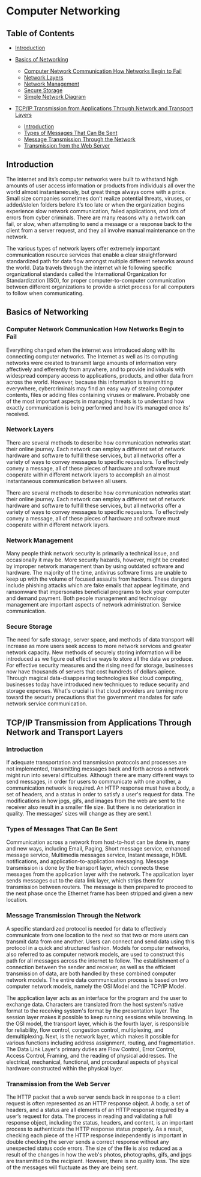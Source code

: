 # Computer Networking


## Table of Contents

   - [Introduction](#introduction)
   - [Basics of Networking](#Basics-of-Networking)
      - [Computer Network Communication How Networks Begin to Fail](#Computer-Network-Communication-How-Networks-Begin-to-Fail)
      - [Network Layers](#Network-Layers)
      - [Network Management](#Network-Management)
      - [Secure Storage](#Secure-Storage)
      - [Simple Network Diagram](#Simple-Network-Diagram)

   - [TCP/IP Transmission from Applications Through Network and Transport Layers](#TCP/IP-Transmission-from-Applications-Through-Network-and-Transport-Layers)
      - [Introduction](#Introduction)
      - [Types of Messages That Can Be Sent](#Types-of-Messages-That-Can-Be-Sent)
      - [Message Transmission Through the Network](#Message-Transmission-Through-the-Network)
      - [Transmission from the Web Server](#Transmission-from-the-Web-Server)
      

## Introduction
The internet and its’s computer networks were built to withstand high amounts of user access information or products from individuals all over the world almost instantaneously, but great things always come with a price. Small size companies sometimes don’t realize potential threats, viruses, or added/stolen folders before it’s too late or when the organization begins experience slow network communication, failed applications, and lots of errors from cyber criminals. There are many reasons why a network can fail, or slow, when attempting to send a message or a response back to the client from a server request, and they all involve manual maintenance on the network.


The various types of network layers offer extremely important communication resource services that enable a clear straightforward standardized path for data flow amongst multiple different networks around the world. Data travels through the internet while following specific organizational standards called the International Organization for Standardization (ISO), for proper computer-to-computer communication between different organizations to provide a strict process for all computers to follow when communicating.


## Basics of Networking
### Computer Network Communication How Networks Begin to Fail
Everything changed when the internet was introduced along with its connecting computer networks. The  Internet as well as its computing networks were created to transmit large amounts of information very affectively and efferently from anywhere, and to provide individuals with widespread company access to applications, products, and other data from across the world. However, because this information is transmitting everywhere, cybercriminals may find an easy way of stealing computer contents, files or adding files containing viruses or malware.  Probably one of the most important aspects in managing threats is to understand how exactly communication is being performed and how it’s managed once its' received.


### Network Layers
There are several methods to describe how communication networks start their online journey. Each network can employ a different set of network hardware and software to fulfill these services, but all networks offer a variety of ways to convey messages to specific requestors. To effectively convey a message, all of these pieces of hardware and software must cooperate within different network layers to accomplish an almost instantaneous communication between all users.

There are several methods to describe how communication networks start their online journey. Each network can employ a different set of network hardware and software to fulfill these services, but all networks offer a variety of ways to convey messages to specific requestors. To effectively convey a message, all of these pieces of hardware and software must cooperate within different network layers.


### Network Management
Many people think network security is primarily a technical issue, and occasionally it may be. More security hazards, however, might be created by improper network management than by using outdated software and hardware. The majority of the time, antivirus software firms are unable to keep up with the volume of focused assaults from hackers. These dangers include phishing attacks which are fake emails that appear legitimate, and ransomware that impersonates beneficial programs to lock your computer and demand payment. Both people management and technology management are important aspects of network administration. Service communication.


### Secure Storage
The need for safe storage, server space, and methods of data transport will increase as more users seek access to more network services and greater network capacity. New methods of securely storing information will be introduced as we figure out effective ways to store all the data we produce. For effective security measures and the rising need for storage, businesses now have thousands of servers that cost hundreds of dollars apiece. Through magical data-disappearing technologies like cloud computing, businesses today have introduced new techniques to reduce security and storage expenses. What's crucial is that cloud providers are turning more toward the security precautions that the government mandates for safe network service communication.


## TCP/IP Transmission from Applications Through Network and Transport Layers
### Introduction
If adequate transportation and transmission protocols and processes are not implemented, transmitting messages back and forth across a network might run into several difficulties. Although there are many different ways to send messages, in order for users to communicate with one another, a communication network is required. An HTTP response must have a body, a set of headers, and a status in order to satisfy a user's request for data. The modifications in how jpgs, gifs, and images from the web are sent to the receiver also result in a smaller file size. But there is no deterioration in quality. The messages' sizes will change as they are sent.\


### Types of Messages That Can Be Sent
Communication across a network from host-to-host can be done in, many and new ways, including Email, Paging, Short message service, enhanced message service, Multimedia messages service, Instant message, HDML notifications, and application-to-application messaging. Message transmission is done by the transport layer, which connects these messages from the application layer with the network. The application layer sends messages out to the data link layer, which strips them for transmission between routers. The message is then prepared to proceed to the next phase once the Ethernet frame has been stripped and given a new location.


### Message Transmission Through the Network
A specific standardized protocol is needed for data to effectively communicate from one location to the next so that two or more users can transmit data from one another. Users can connect and send data using this protocol in a quick and structured fashion. Models for computer networks, also referred to as computer network models, are used to construct this path for all messages across the internet to follow. The establishment of a connection between the sender and receiver, as well as the efficient transmission of data, are both handled by these combined computer network models. The entire data communication process is based on two computer network models, namely the OSI Model and the TCP/IP Model.
   
The application layer acts as an interface for the program and the user to exchange data. Characters are translated from the host system's native format to the receiving system's format by the presentation layer. The session layer makes it possible to keep running sessions while browsing. In the OSI model, the transport layer, which is the fourth layer, is responsible for reliability, flow control, congestion control, multiplexing, and demultiplexing. Next, is the network layer, which makes it possible for various functions including address assignment, routing, and fragmentation. The Data Link Layer's primary duties are Flow Control, Error Control, Access Control, Framing, and the reading of physical addresses. The electrical, mechanical, functional, and procedural aspects of physical hardware constructed within the physical layer.


### Transmission from the Web Server
The HTTP packet that a web server sends back in response to a client request is often represented as an HTTP response object. A body, a set of headers, and a status are all elements of an HTTP response required by a user’s request for data. The process in reading and validating a full response object, including the status, headers, and content, is an important process to authenticate the HTTP response status properly. As a result, checking each piece of the HTTP response independently is important in double checking the server sends a correct response without any unexpected status code errors. The size of the file is also reduced as a result of the changes in how the web's photos, photographs, gifs, and jpgs are transmitted to the recipient. However, there is no quality loss. The size of the messages will fluctuate as they are being sent.
